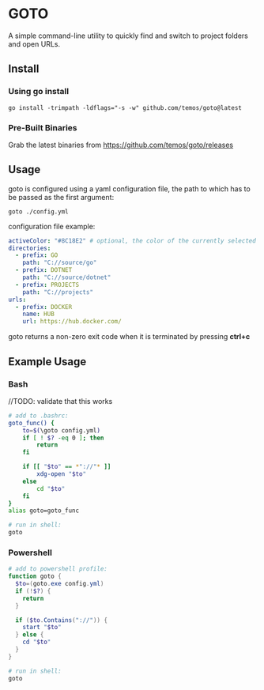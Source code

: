 # GOTO

A simple command-line utility to quickly find and switch to project folders and open URLs.

## Install

### Using go install
```shell
go install -trimpath -ldflags="-s -w" github.com/temos/goto@latest
```

### Pre-Built Binaries
Grab the latest binaries from https://github.com/temos/goto/releases

## Usage

goto is configured using a yaml configuration file, the path to which has to be passed as the first argument:
```shell
goto ./config.yml
```

configuration file example:
```yaml
activeColor: "#8C18E2" # optional, the color of the currently selected menu entry
directories:
  - prefix: GO
    path: "C://source/go"
  - prefix: DOTNET
    path: "C://source/dotnet"
  - prefix: PROJECTS
    path: "C://projects"
urls:
  - prefix: DOCKER
    name: HUB
    url: https://hub.docker.com/
```

goto returns a non-zero exit code when it is terminated by pressing **ctrl+c**

## Example Usage

### Bash
//TODO: validate that this works
```bash
# add to .bashrc:
goto_func() {
    to=$(\goto config.yml)
    if [ ! $? -eq 0 ]; then
        return
    fi

    if [[ "$to" == *"://"* ]]
        xdg-open "$to"
    else
        cd "$to"
    fi
}
alias goto=goto_func

# run in shell:
goto
```

### Powershell
```powershell
# add to powershell profile:
function goto {
  $to=(goto.exe config.yml)
  if (!$?) {
    return
  }

  if ($to.Contains("://")) {
    start "$to"
  } else {
    cd "$to"
  }
}

# run in shell:
goto
